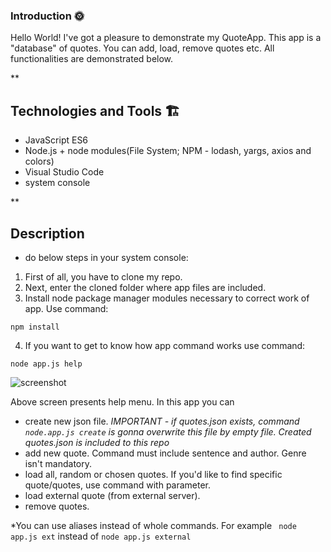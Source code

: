 ### Introduction 🌞
Hello World! I've got a pleasure to demonstrate my QuoteApp. This app is a "database" of quotes. You can add, load, remove quotes etc. All functionalities are demonstrated below.

**
## Technologies and Tools 🏗
* JavaScript ES6
* Node.js + node modules(File System; NPM - lodash, yargs, axios and colors)
* Visual Studio Code
* system console

**
## Description
* do below steps in your system console: 
1. First of all, you have to clone my repo. 
2. Next, enter the cloned folder where app files are included.
3. Install node package manager modules necessary to correct work of app. Use command:
```
npm install
```
4. If you want to get to know how app command works use command:
```
node app.js help
```
![screenshot](https://github.com/KarolChilimoniuk/NodeJsClassExam/blob/master/images/helpJpg.jpg)

Above screen presents help menu. 
In this app you can 
- create new json file. *IMPORTANT - if quotes.json exists, command ``` node.app.js create ``` is gonna overwrite this file by empty file. Created quotes.json is included to this repo*
- add new quote. Command must include sentence and author. Genre isn't mandatory.
- load all, random or chosen quotes. If you'd like to find specific quote/quotes, use command with parameter. 
- load external quote (from external server).
- remove quotes.

*You can use aliases instead of whole commands. For example ``` node app.js ext``` instead of ```node app.js external```

